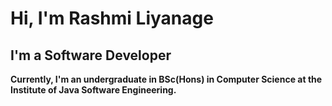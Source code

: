 # Hi, I'm Rashmi Liyanage
## I'm a Software Developer

**Currently, I'm an undergraduate in BSc(Hons) in Computer Science at the Institute of Java Software Engineering.**


